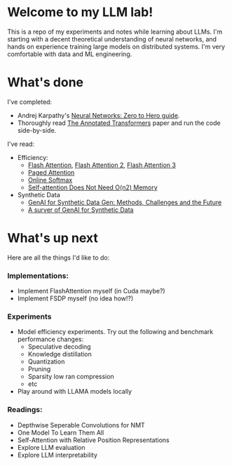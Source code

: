 # Welcome to my LLM lab!

This is a repo of my experiments and notes while learning about LLMs. I'm starting with a decent theoretical understanding of neural networks, and hands on experience training large models on distributed systems. I'm very comfortable with data and ML engineering.

# What's done

I've completed:

- Andrej Karpathy's [Neural Networks: Zero to Hero guide](https://youtube.com/playlist?list=PLAqhIrjkxbuWI23v9cThsA9GvCAUhRvKZ&si=WLr50vjq8ordxLttz).
- Thoroughly read [The Annotated Transformers](https://nlp.seas.harvard.edu/annotated-transformer/) paper and run the code side-by-side.

I've read:

- Efficiency:
  - [Flash Attention](https://arxiv.org/abs/2205.14135), [Flash Attention 2](https://arxiv.org/abs/2307.08691), [Flash Attention 3](https://arxiv.org/abs/2407.08608)
  - [Paged Attention](https://arxiv.org/abs/2309.06180)
  - [Online Softmax](https://arxiv.org/abs/1805.02867)
  - [Self-attention Does Not Need O(n2) Memory](https://arxiv.org/abs/2112.05682)
- Synthetic Data
  - [GenAI for Synthetic Data Gen: Methods, Challenges and the Future](https://arxiv.org/abs/2403.04190)
  - [A surver of GenAI for Synthetic Data](https://ieeexplore.ieee.org/abstract/document/10122524)

# What's up next
Here are all the things I'd like to do:

### Implementations:
- Implement FlashAttention myself (in Cuda maybe?)
- Implement FSDP myself (no idea how!?)

### Experiments
- Model efficiency experiments. Try out the following and benchmark performance changes:
  - Speculative decoding
  - Knowledge distillation
  - Quantization
  - Pruning
  - Sparsity low ran compression
  - etc
- Play around with LLAMA models locally

### Readings:
- Depthwise Seperable Convolutions for NMT
- One Model To Learn Them All
- Self-Attention with Relative Position Representations
- Explore LLM evaluation
- Explore LLM interpretability
